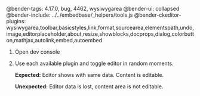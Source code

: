 @bender-tags: 4.17.0, bug, 4462, wysiwygarea
@bender-ui: collapsed
@bender-include: ../../embedbase/_helpers/tools.js
@bender-ckeditor-plugins: wysiwygarea,toolbar,basicstyles,link,format,sourcearea,elementspath,undo,image,editorplaceholder,about,resize,showblocks,docprops,dialog,colorbutton,mathjax,autolink,embed,autoembed


1. Open dev console

2. Use each available plugin and toggle editor in random moments.

	**Expected:** Editor shows with same data. Content is editable.

	**Unexpected:** Editor data is lost, content area is not editable.

